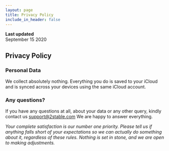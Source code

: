 ```yaml
---
layout: page
title: Privacy Policy
include_in_header: false
---
```


**Last updated**  
September 15 2020

## **Privacy Policy**

### Personal Data
We collect absolutely nothing. Everything you do is saved to your iCloud and is synced across your devices using the same iCloud account.
### Any questions?
If you have any questions at all, about your data or any other query, kindly contact us support@2stable.com We are happy to answer everything.

*Your complete satisfaction is our number one priority. Please tell us if anything falls short of your expectations so we can actually do something about it, regardless of these rules. Nothing is set in stone, and we are open to making adjustments.*

<br>
